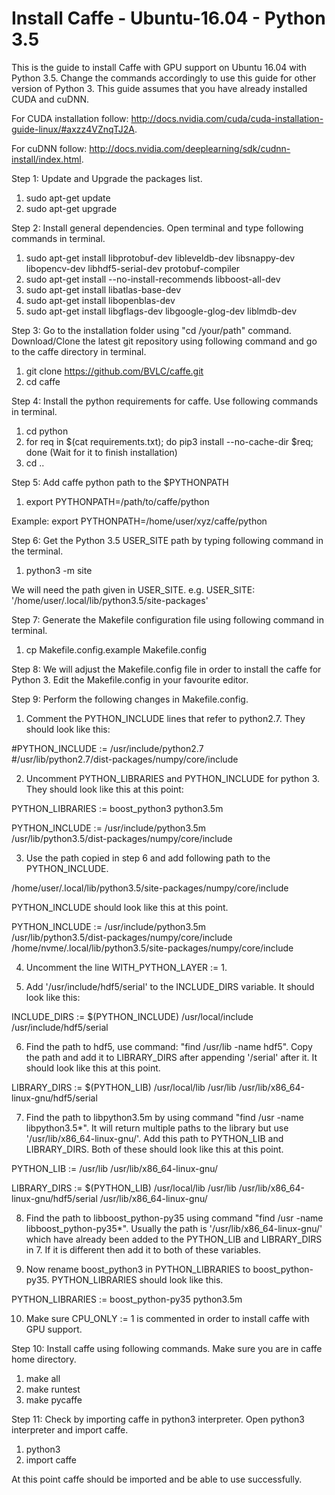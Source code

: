 # Install Caffe - Ubuntu-16.04 - Python 3.5
This is the guide to install Caffe with GPU support on Ubuntu 16.04 with Python 3.5. Change the commands accordingly to 
use this guide for other version of Python 3. This guide assumes that you have already installed CUDA and cuDNN.

For CUDA installation follow: http://docs.nvidia.com/cuda/cuda-installation-guide-linux/#axzz4VZnqTJ2A.

For cuDNN follow: http://docs.nvidia.com/deeplearning/sdk/cudnn-install/index.html.

Step 1: Update and Upgrade the packages list.
1. sudo apt-get update
2. sudo apt-get upgrade

Step 2: Install general dependencies. Open terminal and type following commands in terminal.
1. sudo apt-get install libprotobuf-dev libleveldb-dev libsnappy-dev libopencv-dev libhdf5-serial-dev protobuf-compiler
2. sudo apt-get install --no-install-recommends libboost-all-dev
3. sudo apt-get install libatlas-base-dev
4. sudo apt-get install libopenblas-dev
5. sudo apt-get install libgflags-dev libgoogle-glog-dev liblmdb-dev

Step 3: Go to the installation folder using "cd /your/path" command. Download/Clone the latest git repository using following command and go to
the caffe directory in terminal.
1. git clone https://github.com/BVLC/caffe.git
2. cd caffe

Step 4: Install the python requirements for caffe. Use following commands in terminal.
1. cd python
2. for req in $(cat requirements.txt); do pip3 install --no-cache-dir $req; done (Wait for it to finish installation)
3. cd ..

Step 5: Add caffe python path to the $PYTHONPATH
1. export PYTHONPATH=/path/to/caffe/python

Example: export PYTHONPATH=/home/user/xyz/caffe/python

Step 6: Get the Python 3.5 USER_SITE path by typing following command in the terminal.
1. python3 -m site

We will need the path given in USER_SITE. e.g. USER_SITE: '/home/user/.local/lib/python3.5/site-packages'

Step 7: Generate the Makefile configuration file using following command in terminal.
1. cp Makefile.config.example Makefile.config

Step 8: We will adjust the Makefile.config file in order to install the caffe for Python 3. Edit the Makefile.config in your favourite editor.

Step 9: Perform the following changes in Makefile.config.
1. Comment the PYTHON_INCLUDE lines that refer to python2.7. They should look like this:

#PYTHON_INCLUDE := /usr/include/python2.7 \
#/usr/lib/python2.7/dist-packages/numpy/core/include

2. Uncomment PYTHON_LIBRARIES and PYTHON_INCLUDE for python 3. They should look like this at this point:

PYTHON_LIBRARIES := boost_python3 python3.5m

PYTHON_INCLUDE := /usr/include/python3.5m \
                 /usr/lib/python3.5/dist-packages/numpy/core/include
                 
3. Use the path copied in step 6 and add following path to the PYTHON_INCLUDE.

/home/user/.local/lib/python3.5/site-packages/numpy/core/include

PYTHON_INCLUDE should look like this at this point. 

PYTHON_INCLUDE := /usr/include/python3.5m \
                 /usr/lib/python3.5/dist-packages/numpy/core/include \
				 /home/nvme/.local/lib/python3.5/site-packages/numpy/core/include
         
4. Uncomment the line WITH_PYTHON_LAYER := 1.

5. Add '/usr/include/hdf5/serial' to the INCLUDE_DIRS variable. It should look like this:

INCLUDE_DIRS := $(PYTHON_INCLUDE) /usr/local/include /usr/include/hdf5/serial

6. Find the path to hdf5, use command: "find /usr/lib -name hdf5". Copy the path and add it to LIBRARY_DIRS after appending '/serial' after it. It should look like this at this point.

LIBRARY_DIRS := $(PYTHON_LIB) /usr/local/lib /usr/lib /usr/lib/x86_64-linux-gnu/hdf5/serial

7. Find the path to libpython3.5m by using command "find /usr -name libpython3.5*". It will return multiple paths to the library but use 
'/usr/lib/x86_64-linux-gnu/'. Add this path to PYTHON_LIB and LIBRARY_DIRS. Both of these should look like this at this point. 

PYTHON_LIB := /usr/lib /usr/lib/x86_64-linux-gnu/

LIBRARY_DIRS := $(PYTHON_LIB) /usr/local/lib /usr/lib /usr/lib/x86_64-linux-gnu/hdf5/serial /usr/lib/x86_64-linux-gnu/

8. Find the path to libboost_python-py35 using command "find /usr -name libboost_python-py35*". Usually the path is '/usr/lib/x86_64-linux-gnu/' 
which have already been added to the PYTHON_LIB and LIBRARY_DIRS in 7. If it is different then add it to both of these variables. 

9. Now rename boost_python3 in PYTHON_LIBRARIES to boost_python-py35. PYTHON_LIBRARIES should look like this.

PYTHON_LIBRARIES := boost_python-py35 python3.5m

10. Make sure CPU_ONLY := 1 is commented in order to install caffe with GPU support.

Step 10: Install caffe using following commands. Make sure you are in caffe home directory.

1. make all
2. make runtest
3. make pycaffe

Step 11: Check by importing caffe in python3 interpreter. Open python3 interpreter and import caffe.
1. python3
2. import caffe

At this point caffe should be imported and be able to use successfully.
